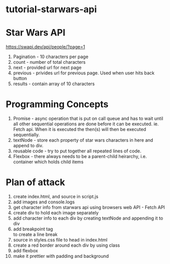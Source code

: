 # tutorial-starwars-api


# Star Wars API

https://swapi.dev/api/people/?page=1

1. Pagination - 10 characters per page
2. count - number of total characters
3. next - provided url for next page
4. previous - privides url for previous page. Used when user hits back button
5. results - contain array of 10 characters

# Programming Concepts

1. Promise - async operation that is put on call queue and has to wait until all other sequential operations are done before it can be executed. ie. Fetch api. When it is executed the then(s) will then be executed sequentially.
2. textNode - store each property of star wars characters in here and append to div.
3. reusable code - try to put together all repeated lines of code.
4. Flexbox - there always needs to be a parent-child heirarchy, i.e. container which holds child items 


# Plan of attack

1. create index.html, and source in script.js
2. add images and console.logs
3. get character info from starwars api using browsers web API - Fetch API
4. create div to hold each image separately
5. add character info to each div by creating textNode and appending it to div
6. add breakpoint tag <br /> to create a line break
7. source in styles.css file to head in index.html
8. create a red border around each div by using class
9. add flexbox
10. make it prettier with padding and background